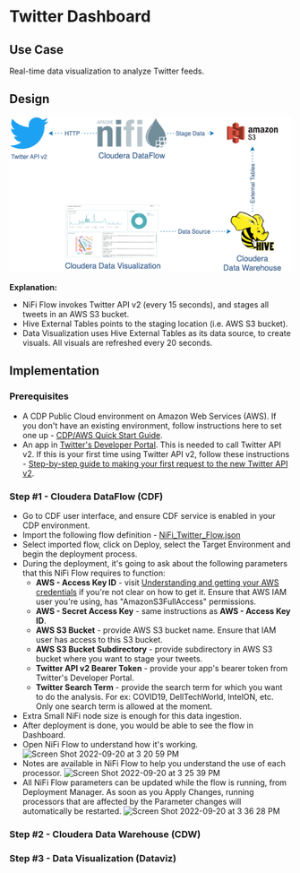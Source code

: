 # Twitter Dashboard
## Use Case
Real-time data visualization to analyze Twitter feeds.

## Design
![Design - Twitter Dashboard](/assets/design-Twitter-dashboard.png)

**Explanation:**
- NiFi Flow invokes Twitter API v2 (every 15 seconds), and stages all tweets in an AWS S3 bucket.
- Hive External Tables points to the staging location (i.e. AWS S3 bucket).
- Data Visualization uses Hive External Tables as its data source, to create visuals. All visuals are refreshed every 20 seconds.

## Implementation
### Prerequisites
- A CDP Public Cloud environment on Amazon Web Services (AWS). If you don't have an existing environment, follow instructions here to set one up - [CDP/AWS Quick Start Guide](https://docs.cloudera.com/cdp-public-cloud/cloud/aws-quickstart/topics/mc-aws-quickstart.html).
- An app in [Twitter's Developer Portal](https://developer.twitter.com/en/portal/dashboard). This is needed to call Twitter API v2. If this is your first time using Twitter API v2, follow these instructions - [Step-by-step guide to making your first request to the new Twitter API v2](https://developer.twitter.com/en/docs/tutorials/step-by-step-guide-to-making-your-first-request-to-the-twitter-api-v2).

### Step #1 - Cloudera DataFlow (CDF)
- Go to CDF user interface, and ensure CDF service is enabled in your CDP environment.
- Import the following flow definition - [NiFi_Twitter_Flow.json](/NiFi_Twitter_Flow.json)
- Select imported flow, click on Deploy, select the Target Environment and begin the deployment process.
- During the deployment, it's going to ask about the following parameters that this NiFi Flow requires to function:
  - **AWS - Access Key ID** - visit [Understanding and getting your AWS credentials](https://docs.aws.amazon.com/general/latest/gr/aws-sec-cred-types.html) if you're not clear on how to get it. Ensure that AWS IAM user you're using, has "AmazonS3FullAccess" permissions.
  - **AWS - Secret Access Key** - same instructions as **AWS - Access Key ID**.
  - **AWS S3 Bucket** - provide AWS S3 bucket name. Ensure that IAM user has access to this S3 bucket.
  - **AWS S3 Bucket Subdirectory** - provide subdirectory in AWS S3 bucket where you want to stage your tweets.
  - **Twitter API v2 Bearer Token** - provide your app's bearer token from Twitter's Developer Portal.
  - **Twitter Search Term** - provide the search term for which you want to do the analysis. For ex: COVID19, DellTechWorld, IntelON, etc. Only one search term is allowed at the moment.
- Extra Small NiFi node size is enough for this data ingestion.
- After deployment is done, you would be able to see the flow in Dashboard.
- Open NiFi Flow to understand how it's working.
  ![Screen Shot 2022-09-20 at 3 20 59 PM](https://user-images.githubusercontent.com/2523891/191375477-84262a11-622f-4026-bfac-ac908c2d8931.png)
- Notes are available in NiFi Flow to help you understand the use of each processor.
  ![Screen Shot 2022-09-20 at 3 25 39 PM](https://user-images.githubusercontent.com/2523891/191375811-dd24c63e-911e-4bf0-bc67-1b531021fb7f.png)
- All NiFi Flow parameters can be updated while the flow is running, from Deployment Manager. As soon as you Apply Changes, running processors that are affected by the Parameter changes will automatically be restarted.
  ![Screen Shot 2022-09-20 at 3 36 28 PM](https://user-images.githubusercontent.com/2523891/191377135-4317c855-4afd-4704-bd1e-45e7bdc811f9.png)


### Step #2 - Cloudera Data Warehouse (CDW)


### Step #3 - Data Visualization (Dataviz)

